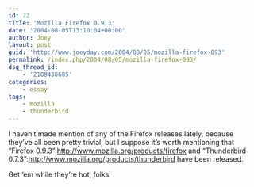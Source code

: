 ```yaml
---
id: 72
title: 'Mozilla Firefox 0.9.3'
date: '2004-08-05T13:10:04+00:00'
author: Joey
layout: post
guid: 'http://www.joeyday.com/2004/08/05/mozilla-firefox-093'
permalink: /index.php/2004/08/05/mozilla-firefox-093/
dsq_thread_id:
    - '2108430605'
categories:
    - essay
tags:
    - mozilla
    - thunderbird
---
```


I haven’t made mention of any of the Firefox releases lately, because they’ve all been pretty trivial, but I suppose it’s worth mentioning that “Firefox 0.9.3”:http://www.mozilla.org/products/firefox and “Thunderbird 0.7.3”:http://www.mozilla.org/products/thunderbird have been released.

Get ’em while they’re hot, folks.